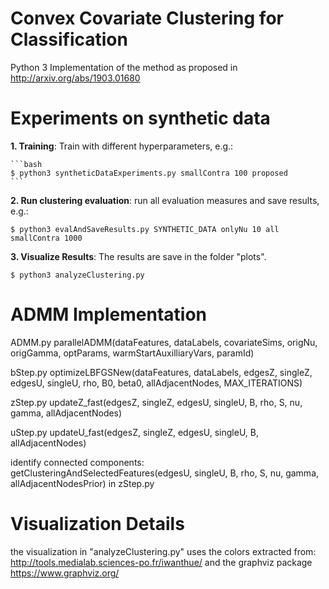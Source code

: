 Convex Covariate Clustering for Classification
==

Python 3 Implementation of the method as proposed in 
http://arxiv.org/abs/1903.01680

 
Experiments on synthetic data
==

**1. Training**: Train with different hyperparameters, e.g.:

	```bash
 	$ python3 syntheticDataExperiments.py smallContra 100 proposed
	```

**2. Run clustering evaluation**: run all evaluation measures and save results, e.g.:

	$ python3 evalAndSaveResults.py SYNTHETIC_DATA onlyNu 10 all smallContra 1000

**3. Visualize Results**: The results are save in the folder "plots".

	$ python3 analyzeClustering.py


ADMM Implementation
==
 
 ADMM.py
 parallelADMM(dataFeatures, dataLabels, covariateSims, origNu, origGamma, optParams, warmStartAuxilliaryVars, paramId)
 
 bStep.py
 optimizeLBFGSNew(dataFeatures, dataLabels, edgesZ, singleZ, edgesU, singleU, rho, B0, beta0, allAdjacentNodes, MAX_ITERATIONS)
 
 zStep.py
 updateZ_fast(edgesZ, singleZ, edgesU, singleU, B, rho, S, nu, gamma, allAdjacentNodes)
 
 uStep.py
 updateU_fast(edgesZ, singleZ, edgesU, singleU, B, allAdjacentNodes)
 
 identify connected components:
 getClusteringAndSelectedFeatures(edgesU, singleU, B, rho, S, nu, gamma, allAdjacentNodesPrior)
 in zStep.py


Visualization Details
==

the visualization in "analyzeClustering.py" uses the colors extracted from:
http://tools.medialab.sciences-po.fr/iwanthue/
and the graphviz package 
https://www.graphviz.org/

